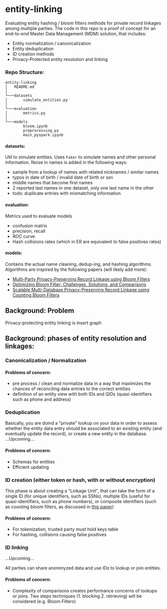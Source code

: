 # entity-linking
Evaluating entity hashing / bloom filters methods for private record linkages among multiple parties.
The code in this repo is a proof of concept for an end-to-end Master Data Management (MDM) solution, that includes:
* Entity normalization / canonicalization
* Entity deduplication
* ID creation methods
* Privacy-Protected entity resolution and linking


### Repo Structure:

```
entity-linking
│   README.md 
│
└───datasets
│       simulate_entities.py
│   
└───evaluation
│       metrics.py
│   
└───models
        bloom.ipynb
        preprocessing.py
        main_pyspark.ipynb
```

#### datasets:
Util to simulate entities. Uses `Faker` to simulate names and other personal information.
Noise in names is added in the following ways:
* sample from a lookup of names with related nicknames / similar names
* typos in date of birth / invalid date of birth or ssn
* middle names that become first names
* 2 reported last names in one dataset, only one last name in the other
* todo: duplicate entries with mismatching information

#### evaluation:
Metrics used to evaluate models
* confusion matrix
* precision, recall
* ROC curve
* Hash collisions rates (which in ER are equivalent to false positives rates)

#### models:
Contains the actual name cleaning, dedup-ing, and hashing algorithms.
Algorithms are inspired by the following papers (will likely add more):
* [Multi-Party Privacy-Preserving Record Linkage using Bloom Filters](https://arxiv.org/pdf/1612.08835.pdf)
* [Optimizing Bloom Filter: Challenges, Solutions, and Comparisons](https://arxiv.org/pdf/1804.04777.pdf)
* [Scalable Multi-Database Privacy-Preserving Record Linkage using Counting Bloom Filters](https://arxiv.org/pdf/1701.01232.pdf)



## Background: Problem
Privacy-protecting entity linking is
insert graph

## Background: phases of entity resolution and linkages:
### Canonicalization / Normalization
#### Problems of concern:
* pre process / clean and normalize data in a way that maximizes the chances of reconciling data entries to the correct entities
* definition of an entity view with both IDs and QIDs (quasi-identifiers such as phone and address)

### Deduplication
Basically, you are doind a "private" lookup on your data in order to assess whether the entity data entry should be associated to an existing entity (and eventually update the record), or create a new entity in the database.
...Upcoming....
#### Problems of concern:
* Schemas for entities
* Efficient updating

### ID creation (either token or hash, with or without encryption)
This phase is about creating a "Linkage Unit", that can take the form of a single ID (for unique identifiers, such as SSNs), multiple IDs (useful for quasi-identifiers, such as phone numbers), or composite identifiers (such as counting bloom filters, as discussed in [this paper](https://arxiv.org/pdf/1701.01232.pdf))
#### Problems of concern:
* For tokenization, trusted party must hold keys table
* For hashing, collisions causing false positives

### ID linking
...Upcoming...

All parties can share anonimyzed data and use IDs to lookup or join entities.
#### Problems of concern:
* Complexity of comparisons creates performance concerns of lookups or joins. Two steps techniques (1. blocking 2. retrieving) will be considered (e.g. Bloom Filters)




